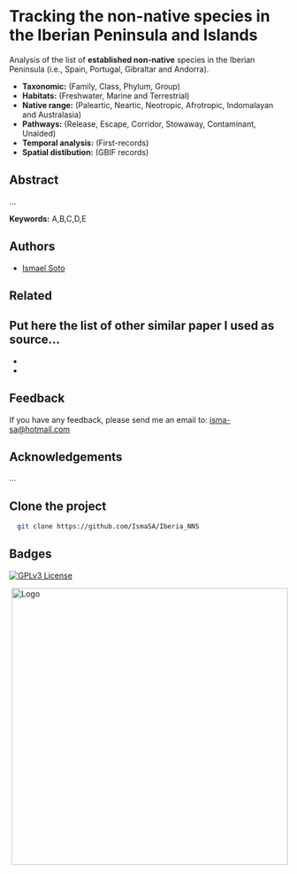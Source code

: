 
# Tracking the non-native species in the Iberian Peninsula and Islands

Analysis of the list of **established non-native** species in the Iberian Peninsula (i.e., Spain, Portugal, Gibraltar and Andorra).

- **Taxonomic:** (Family, Class, Phylum, Group)
- **Habitats:** (Freshwater, Marine and Terrestrial)
- **Native range:** (Paleartic, Neartic, Neotropic, Afrotropic, Indomalayan and Australasia)
- **Pathways:** (Release, Escape, Corridor, Stowaway, Contaminant, Unaided)
- **Temporal analysis:** (First-records)
- **Spatial distibution:** (GBIF records)

## Abstract
...

**Keywords:** A,B,C,D,E


## Authors

- [Ismael Soto](https://github.com/IsmaSA)

## Related

Put here the list of other similar paper I used as source...
-
-
-


## Feedback

If you have any feedback, please send me an email to: isma-sa@hotmail.com

## Acknowledgements
...

## Clone the project

```bash
  git clone https://github.com/IsmaSA/Iberia_NNS
```

## Badges

[![GPLv3 License](https://img.shields.io/badge/License-GPL%20v3-yellow.svg)](https://opensource.org/licenses/)

<img src="https://www.frov.jcu.cz/images/FROV_cz.svg" alt="Logo" width="500" style="float: right; margin-center: 10px;" />

